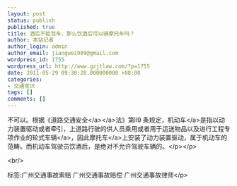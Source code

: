 ```yaml
---
layout: post
status: publish
published: true
title: 酒后不能驾车，那么饮酒后可以骑摩托车吗？
author: 本站记者
author_login: admin
author_email: jiangwei909@gmail.com
wordpress_id: 1755
wordpress_url: http://www.gzjtlaw.com/?p=1755
date: 2011-05-29 09:30:28.000000000 +08:00
categories:
- 交通常识
tags: []
comments: []
---
```

<p><p>不可以。根据《<a>道路<a>交通安全<&#47;a><&#47;a>法》第ll9 条规定，<a>机动车<&#47;a>是指以动力装置驱动或者牵引，上道路行驶的供人员乘用或者用于运送物品以及进行工程专项作业的轮式<a>车辆<&#47;a>，因此<a>摩托车<&#47;a>上安装了动力装置驱动，属于机动车的范畴。而机动车驾驶员饮酒后，是绝对不允许驾驶车辆的。<&#47;p><&#47;p><br&#47;><p>标签:广州交通事故索赔 广州交通事故赔偿 广州交通事故律师<&#47;p>
